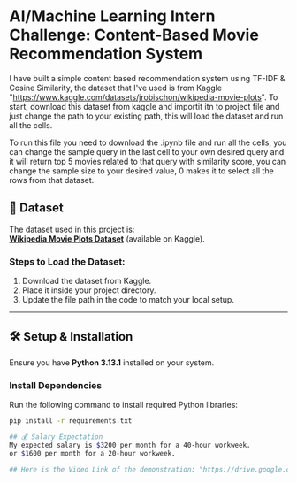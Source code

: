 # AI/Machine Learning Intern Challenge: Content-Based Movie Recommendation System  

I have built a simple content based recommendation system using TF-IDF & Cosine Similarity, the dataset that I've used is from Kaggle "https://www.kaggle.com/datasets/jrobischon/wikipedia-movie-plots".
To start, download this dataset from kaggle and importit itn to project file and just change the path to your existing path, this will load the dataset and run all the cells.

To run this file you need to download the .ipynb file and run all the cells, you can change the sample query in the last cell to your own desired query and it will return top 5 movies related to that query with similarity score, you can change the sample size to your desired value, 0 makes it to select all the rows from that dataset.

## 📌 Dataset  
The dataset used in this project is:  
**[Wikipedia Movie Plots Dataset](https://www.kaggle.com/datasets/jrobischon/wikipedia-movie-plots)** (available on Kaggle).  

### **Steps to Load the Dataset:**  
1. Download the dataset from Kaggle.  
2. Place it inside your project directory.  
3. Update the file path in the code to match your local setup.  

---

## 🛠 Setup & Installation  

Ensure you have **Python 3.13.1** installed on your system.  

### **Install Dependencies**  
Run the following command to install required Python libraries:  
```bash
pip install -r requirements.txt

## 💰 Salary Expectation
My expected salary is $3200 per month for a 40-hour workweek.
or $1600 per month for a 20-hour workweek.

## Here is the Video Link of the demonstration: "https://drive.google.com/file/d/1_hlf7aDVzqaDvxoXc8_fQeJJ4729vvWB/view?usp=sharing"
